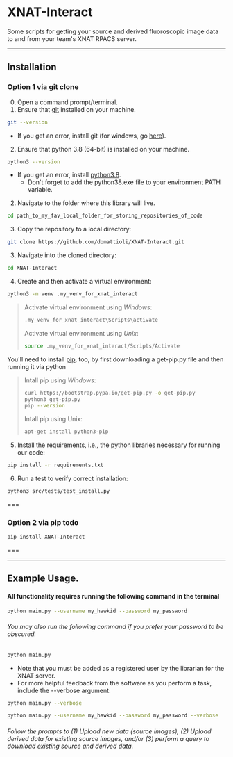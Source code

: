 # XNAT-Interact
Some scripts for getting your source and derived fluoroscopic image data to and from your team's XNAT RPACS server.


---
## Installation
### Option 1 via git clone
0. Open a command prompt/terminal.
1. Ensure that [git](https://git-scm.com/) installed on your machine.
```bash
git --version
```
- If you get an error, install git (for windows, go [here](https://gitforwindows.org/)).
  
2. Ensure that python 3.8 (64-bit) is installed on your machine.
```bash
python3 --version
```
- If you get an error, install [python3.8](https://www.python.org/downloads/release/python-380/).
    - Don't forget to add the python38.exe file to your environment PATH variable.
      
2. Navigate to the folder where this library will live.
```bash
cd path_to_my_fav_local_folder_for_storing_repositories_of_code
```

3. Copy the repository to a local directory: 
```bash
git clone https://github.com/domattioli/XNAT-Interact.git
```
3. Navigate into the cloned directory:
```bash
cd XNAT-Interact
```
4. Create and then activate a virtual environment:
```bash
python3 -m venv .my_venv_for_xnat_interact
```
>Activate virtual environment using _Windows_:
>```bash
>.my_venv_for_xnat_interact\Scripts\activate 
>```
>
>Activate virtual environment using _Unix_:
>```bash
>source .my_venv_for_xnat_interact/Scripts/Activate
>```

You'll need to install [pip](https://pypi.org/project/pip/), too, by first downloading a get-pip.py file and then running it via python
>Intall pip using _Windows_:
>```bash
>curl https://bootstrap.pypa.io/get-pip.py -o get-pip.py
>python3 get-pip.py
>pip --version
>```
>
>Intall pip using Unix:
> ```bash
>apt-get install python3-pip
> ```

5. Install the requirements, i.e., the python libraries necessary for running our code:
```bash
pip install -r requirements.txt
```

6. Run a test to verify correct installation:
```bash
python3 src/tests/test_install.py
```

===
### Option 2 via pip **todo**

```bash
pip install XNAT-Interact
```
===


---
## Example Usage.
#### All functionality requires running the following command in the terminal
```bash
python main.py --username my_hawkid --password my_password
```
###### You may also run the following command if you prefer your password to be obscured.
```bash
python main.py
```
- Note that you must be added as a registered user by the librarian for the XNAT server.
- For more helpful feedback from the software as you perform a task, include the --verbose argument:
  
```bash
python main.py --verbose
```
```bash
python main.py --username my_hawkid --password my_password --verbose
```

###### Follow the prompts to (1) Upload new data (source images), (2) Upload derived data for existing source images, and/or (3) perform a query to download existing source and derived data.
